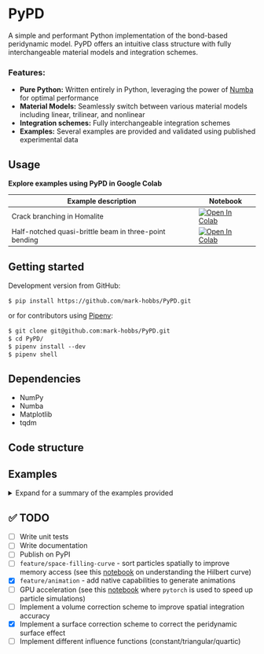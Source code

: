 # PyPD

A simple and performant Python implementation of the bond-based peridynamic model. PyPD offers an intuitive class structure with fully interchangeable material models and integration schemes.

### Features:
- **Pure Python:** Written entirely in Python, leveraging the power of [Numba](https://numba.pydata.org/) for optimal performance
- **Material Models:** Seamlessly switch between various material models including linear, trilinear, and nonlinear
- **Integration schemes:** Fully interchangeable integration schemes
- **Examples:** Several examples are provided and validated using published experimental data

## Usage

**Explore examples using PyPD in Google Colab**

| Example description | Notebook |
| ------- | -------- |
| Crack branching in Homalite |  <a href="https://colab.research.google.com/github/mark-hobbs/PyPD/blob/main/examples/crack_branching.ipynb" target="_parent"><img src="https://colab.research.google.com/assets/colab-badge.svg" alt="Open In Colab"/></a> |
| Half-notched quasi-brittle beam in three-point bending | <a href="https://colab.research.google.com/github/mark-hobbs/PyPD/blob/main/examples/half_notched_beam.ipynb" target="_parent"><img src="https://colab.research.google.com/assets/colab-badge.svg" alt="Open In Colab"/></a> |

## Getting started

Development version from GitHub:

```shell
$ pip install https://github.com/mark-hobbs/PyPD.git
```

or for contributors using [Pipenv](https://pipenv.pypa.io/en/latest/):


```shell
$ git clone git@github.com:mark-hobbs/PyPD.git
$ cd PyPD/
$ pipenv install --dev
$ pipenv shell
```

## Dependencies

- NumPy
- Numba
- Matplotlib
- tqdm

## Code structure

## Examples

<details>

<summary>Expand for a summary of the examples provided</summary>

There are multiple examples provided:

- [Crack branching in notched Homalite sheets](/examples/crack_branching.py)
- [Plate with a hole in tension](/examples/plate_with_hole.py)
- [Three-point bending test of a half-notched concrete beam](/examples/half_notched_beam.py)
- [Nuclear graphite ring compression test  ](/examples/graphite_ring.py)
- [Mixed-mode fracture in concrete](/examples/mixed_mode_fracture.py)

### Crack branching

```
python -m examples.2D_notch.py
```

![](figures/crack_branching.png)

### Mixed-mode fracture

Example with validation using experimental data. 

<span style="font-family: 'Courier New', monospace;"> García-Álvarez, V. O., Gettu, R., and Carol, I. (2012). Analysis of mixed-mode fracture in concrete using interface elements and a cohesive crack model. Sadhana, 37(1):187–205.</span>

![](figures/mixed-mode-fracture.png)
![](figures/mixed-mode-load-cmod.png)


### Flexural three-point bending test - half-notched beam

```
python -m examples.2D_B4_HN.py
```

![](figures/TPB_HN.png)

</details>

## :white_check_mark: TODO

- [ ] Write unit tests
- [ ] Write documentation
- [ ] Publish on PyPI
- [ ] `feature/space-filling-curve` - sort particles spatially to improve memory access (see this [notebook](https://github.com/pdebuyl/compute/blob/master/hilbert_curve/hilbert_curve.ipynb) on understanding the Hilbert curve)
- [x] `feature/animation` - add native capabilities to generate animations
- [ ] GPU acceleration (see this [notebook](https://github.com/lukepolson/youtube_channel/blob/main/Python%20GPU/multibody_boltzmann.ipynb) where `pytorch` is used to speed up particle simulations)
- [ ] Implement a volume correction scheme to improve spatial integration accuracy
- [x] Implement a surface correction scheme to correct the peridynamic surface effect
- [ ] Implement different influence functions (constant/triangular/quartic) 